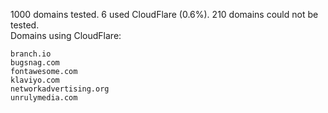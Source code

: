 1000 domains tested. 6 used CloudFlare (0.6%). 210 domains could not be tested.<br>
Domains using CloudFlare:
```
branch.io
bugsnag.com
fontawesome.com
klaviyo.com
networkadvertising.org
unrulymedia.com
```
	